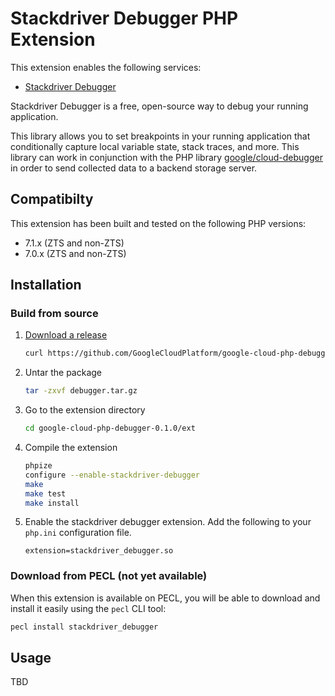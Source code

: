 # Stackdriver Debugger PHP Extension

This extension enables the following services:

* [Stackdriver Debugger](https://cloud.google.com/debugger/)

Stackdriver Debugger is a free, open-source way to debug your running application.

This library allows you to set breakpoints in your running application that conditionally capture
local variable state, stack traces, and more. This library can work in conjunction with the PHP library
[google/cloud-debugger](https://packagist.org/packages/google/cloud-debugger) in order
to send collected data to a backend storage server.

## Compatibilty

This extension has been built and tested on the following PHP versions:

* 7.1.x (ZTS and non-ZTS)
* 7.0.x (ZTS and non-ZTS)

## Installation

### Build from source

1. [Download a release](https://github.com/GoogleCloudPlatform/google-cloud-php-debugger/releases)

   ```bash
   curl https://github.com/GoogleCloudPlatform/google-cloud-php-debugger/archive/v0.1.0.tar.gz -o debugger.tar.gz
   ```

1. Untar the package

   ```bash
   tar -zxvf debugger.tar.gz
   ```

1. Go to the extension directory

   ```bash
   cd google-cloud-php-debugger-0.1.0/ext
   ```

1. Compile the extension

   ```bash
   phpize
   configure --enable-stackdriver-debugger
   make
   make test
   make install
   ```

1. Enable the stackdriver debugger extension. Add the following to your `php.ini` configuration file.

   ```
   extension=stackdriver_debugger.so
   ```

### Download from PECL (not yet available)

When this extension is available on PECL, you will be able to download and install it easily using the
`pecl` CLI tool:

```bash
pecl install stackdriver_debugger
```

## Usage

TBD
